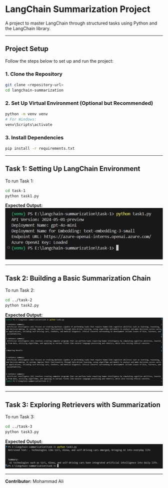 # LangChain Summarization Project

A project to master LangChain through structured tasks using Python and the LangChain library.

---

## Project Setup

Follow the steps below to set up and run the project:

### 1. Clone the Repository

```bash
git clone <repository-url>
cd langchain-summarization
```

### 2. Set Up Virtual Environment (Optional but Recommended)

```bash
python -m venv venv
# For Windows:
venv\Scripts\activate
```

### 3. Install Dependencies

```bash
pip install -r requirements.txt
```

---

## Task 1: Setting Up LangChain Environment

To run Task 1:

```bash
cd task-1
python task1.py
```

**Expected Output:**  
![LangChain Environment Setup](task-1/output1.png)

---

## Task 2: Building a Basic Summarization Chain

To run Task 2:

```bash
cd ../task-2
python task2.py
```

**Expected Output:**  
![Basic Summarization Chain](task-2/output2.png)

---

## Task 3: Exploring Retrievers with Summarization

To run Task 3:

```bash
cd ../task-3
python task3.py
```

**Expected Output:**  
![Exploring Retrievers with Summarization](task-3/output3.png)

---

**Contributor:** Mohammad Ali